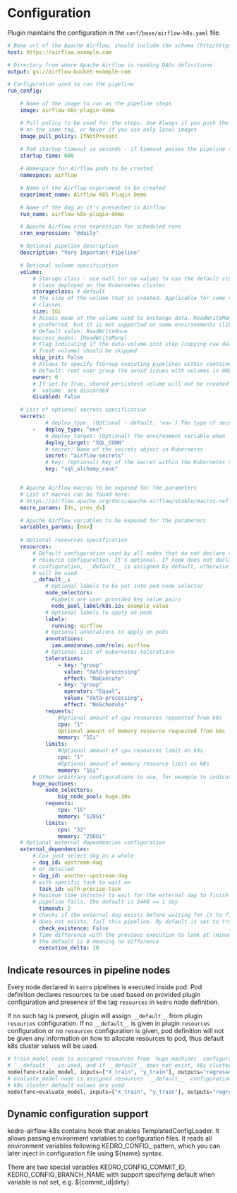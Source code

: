 # Configuration

Plugin maintains the configuration in the `conf/base/airflow-k8s.yaml` file.

```yaml
# Base url of the Apache Airflow, should include the schema (http/https)
host: https://airflow.example.com

# Directory from where Apache Airflow is reading DAGs definitions
output: gs://airflow-bucket-example-com

# Configuration used to run the pipeline
run_config:

    # Name of the image to run as the pipeline steps
    image: airflow-k8s-plugin-demo

    # Pull policy to be used for the steps. Use Always if you push the images
    # on the same tag, or Never if you use only local images
    image_pull_policy: IfNotPresent
    
    # Pod startup timeout in seconds - if timeout passes the pipeline fails, default to 600 
    startup_time: 600

    # Namespace for Airflow pods to be created
    namespace: airflow

    # Name of the Airflow experiment to be created
    experiment_name: Airflow K8S Plugin Demo

    # Name of the dag as it's presented in Airflow
    run_name: airflow-k8s-plugin-demo

    # Apache Airflow cron expression for scheduled runs
    cron_expression: "@daily"

    # Optional pipeline description
    description: "Very Important Pipeline"

    # Optional volume specification
    volume:
        # Storage class - use null (or no value) to use the default storage
        # class deployed on the Kubernetes cluster
        storageclass: # default
        # The size of the volume that is created. Applicable for some storage
        # classes
        size: 1Gi
        # Access mode of the volume used to exchange data. ReadWriteMany is
        # preferred, but it is not supported on some environements (like GKE)
        # Default value: ReadWriteOnce
        #access_modes: [ReadWriteMany]
        # Flag indicating if the data-volume-init step (copying raw data to the
        # fresh volume) should be skipped
        skip_init: False
        # Allows to specify fsGroup executing pipelines within containers
        # Default: root user group (to avoid issues with volumes in GKE)
        owner: 0
        # If set to True, shared persistent volume will not be created at all and all other parameters under
        # `volume` are discarded
        disabled: False

    # List of optional secrets specification
    secrets:
            # deploy_type: (Optional - default: 'env`) The type of secret deploy in Kubernetes, either `env` or `volume`
        -   deploy_type: "env"
            # deploy_target: (Optional) The environment variable when `deploy_type` `env` or file path when `deploy_type` `volume` where expose secret. If `key` is not provided deploy target should be None.
            deploy_target: "SQL_CONN"
            # secret: Name of the secrets object in Kubernetes
            secret: "airflow-secrets"
            # key: (Optional) Key of the secret within the Kubernetes Secret if not provided in `deploy_type` `env` it will mount all secrets in object
            key: "sql_alchemy_conn"


    # Apache Airflow macros to be exposed for the parameters
    # List of macros can be found here:
    # https://airflow.apache.org/docs/apache-airflow/stable/macros-ref.html
    macro_params: [ds, prev_ds]

    # Apache Airflow variables to be exposed for the parameters
    variables_params: [env]
  
    # Optional resources specification
    resources:
        # Default configuration used by all nodes that do not declare the
        # resource configuration. It's optional. If node does not declare the resource
        # configuration, __default__ is assigned by default, otherwise cluster defaults
        # will be used.
        __default__:
            # Optional labels to be put into pod node selector
            node_selectors:
              #Labels are user provided key value pairs
              node_pool_label/k8s.io: example_value
            # Optional labels to apply on pods
            labels:
              running: airflow
            # Optional annotations to apply on pods
            annotations:
              iam.amazonaws.com/role: airflow
            # Optional list of kubernetes tolerations
            tolerations:
                - key: "group"
                  value: "data-processing"
                  effect: "NoExecute"
                - key: "group"
                  operator: "Equal",
                  value: "data-processing",
                  effect: "NoSchedule"
            requests:
                #Optional amount of cpu resources requested from k8s
                cpu: "1"
                Optional amount of memory resource requested from k8s
                memory: "1Gi"
            limits:
                #Optional amount of cpu resources limit on k8s
                cpu: "1"
                #Optional amount of memory resource limit on k8s
                memory: "1Gi"
        # Other arbitrary configurations to use, for example to indicate some exception resources
        huge_machines:
            node_selectors:
                big_node_pool: huge.10x
            requests:
                cpu: "16"
                memory: "128Gi"
            limits:
                cpu: "32"
                memory: "256Gi"
    # Optional external dependencies configuration
    external_dependencies:
        # Can just select dag as a whole 
        - dag_id: upstream-dag
        # or detailed
        - dag_id: another-upstream-dag
        # with specific task to wait on
          task_id: with-precise-task
        # Maximum time (minute) to wait for the external dag to finish before this
        # pipeline fails, the default is 1440 == 1 day  
          timeout: 2
        # Checks if the external dag exists before waiting for it to finish. If it
        # does not exists, fail this pipeline. By default is set to true. 
          check_existence: False
        # Time difference with the previous execution to look at (minutes),
        # the default is 0 meaning no difference
          execution_delta: 10
```

## Indicate resources in pipeline nodes

Every node declared in `kedro` pipelines is executed inside pod. Pod definition declares resources to be used based
on provided plugin configuration and presence of the tag `resources` in `kedro` node definition.

If no such tag is present, plugin will assign `__default__` from plugin `resources` configuration.
If no `__default__` is given in plugin `resources` configuration or no `resources` configuration is given, pod 
definition will not be given any information on how to allocate resources to pod, thus default k8s cluster values
will be used.

```python
# train_model node is assigned resources from `huge_machines` configuration, if no such configuration exists,
# `__default__` is used, and if __default__ does not exist, k8s cluster default values are used
node(func=train_model, inputs=["X_train", "y_train"], outputs="regressor", name='train_model', tags=['resources:huge_machines'])
# evaluate_model node is assigned resources `__default__` configuration and if it does not exist,
# k8s cluster default values are used
node(func=evaluate_model, inputs=["X_train", "y_train"], outputs="regressor", name='evaluate_model')
```

## Dynamic configuration support

kedro-airflow-k8s contains hook that enables TemplatedConfigLoader. It allows passing environment variables to 
configuration files. It reads all environment variables following KEDRO_CONFIG_<NAME> pattern, which you can later 
inject in configuration file using ${name} syntax.

There are two special variables KEDRO_CONFIG_COMMIT_ID, KEDRO_CONFIG_BRANCH_NAME with support specifying default when
variable is not set, e.g. ${commit_id|dirty}
